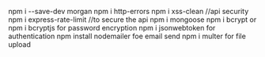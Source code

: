 npm i --save-dev morgan
npm i http-errors
npm i xss-clean //api security
npm i express-rate-limit //to secure the api
npm i mongoose
npm i bcrypt or npm i bcryptjs for password encryption
npm i jsonwebtoken for authentication
npm install nodemailer foe email send
npm i multer for file upload